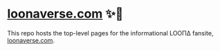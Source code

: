 # [loonaverse.com](https://loonaverse.com) ✨🌙

This repo hosts the top-level pages for the informational LOOΠΔ fansite, [loonaverse.com](https://loonaverse.com).
